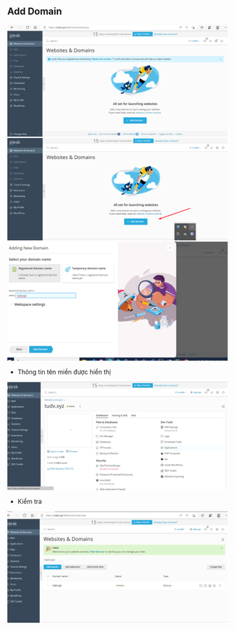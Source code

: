 ## Add Domain

<img src="imgservices/435.png">

<img src="imgservices/436.png">

<img src="imgservices/437.png">

- Thông tin tên miền được hiển thị

<img src="imgservices/438.png">






- Kiểm tra 

<img src="imgservices/439.png">



